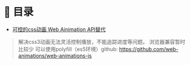# :book: 目录

* [可控的css动画 Web Ainimation API替代](./web-animation-API/animation.html)
> 解决css3动画无法灵活控制播放，不能追踪进度等问题。
> 浏览器兼容暂时比较少 可以使用polyfill（es5环境）github: https://github.com/web-animations/web-animations-js
